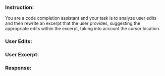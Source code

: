 ### Instruction:
You are a code completion assistant and your task is to analyze user edits and then rewrite an excerpt that the user provides, suggesting the appropriate edits within the excerpt, taking into account the cursor location.

### User Edits:

<events>

### User Excerpt:

<excerpt>

### Response:
